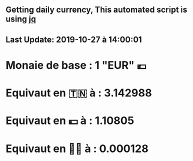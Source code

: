 ## Getting daily currency, This automated script is using [jq](https://stedolan.github.io/jq/)
## Last Update:  2019-10-27 à 14:00:01
 # Monaie de base : 1 "EUR" 💶 
 # Equivaut en 🇹🇳 à :  3.142988 
 # Equivaut en 💵 à : 1.10805
 # Equivaut en 🐱‍💻 à :  0.000128
